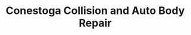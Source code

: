 ---
title: "Conestoga Collision and Auto Body Repair"
url: /berwyn/conestoga-collision-and-auto-body-repair/
shop: car repair
---